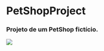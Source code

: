 # PetShopProject


### Projeto de um PetShop fictício.

<a href="https://ravybomfim.github.io/PetShopProject/" target="_blank"> 
   <img src="https://github.com/user-attachments/assets/b1c80d49-4d0e-47ba-be89-a4dd0d811544">
<a/>
 
